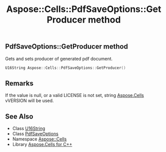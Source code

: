 ﻿---
title: Aspose::Cells::PdfSaveOptions::GetProducer method
linktitle: GetProducer
second_title: Aspose.Cells for C++ API Reference
description: 'Aspose::Cells::PdfSaveOptions::GetProducer method. Gets and sets producer of generated pdf document in C++.'
type: docs
weight: 2100
url: /cpp/aspose.cells/pdfsaveoptions/getproducer/
---
## PdfSaveOptions::GetProducer method


Gets and sets producer of generated pdf document.

```cpp
U16String Aspose::Cells::PdfSaveOptions::GetProducer()
```

## Remarks


If the value is null, or a valid LICENSE is not set, string [Aspose.Cells](../../) vVERSION will be used. 
## See Also

* Class [U16String](../../u16string/)
* Class [PdfSaveOptions](../)
* Namespace [Aspose::Cells](../../)
* Library [Aspose.Cells for C++](../../../)
